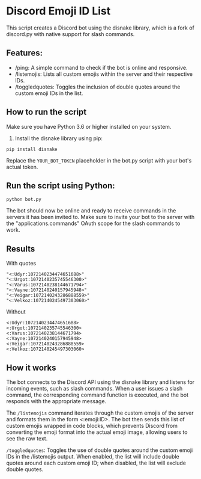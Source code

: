# Discord Emoji ID List
This script creates a Discord bot using the disnake library, which is a fork of discord.py with native support for slash commands. 

## Features:
- /ping: A simple command to check if the bot is online and responsive.
- /listemojis: Lists all custom emojis within the server and their respective IDs.
- /toggledquotes: Toggles the inclusion of double quotes around the custom emoji IDs in the list.

## How to run the script
Make sure you have Python 3.6 or higher installed on your system.

1. Install the disnake library using pip:

`pip install disnake`

Replace the `YOUR_BOT_TOKEN` placeholder in the bot.py script with your bot's actual token.

## Run the script using Python:

`python bot.py`

The bot should now be online and ready to receive commands in the servers it has been invited to. Make sure to invite your bot to the server with the "applications.commands" OAuth scope for the slash commands to work.


## Results 
With quotes

```
"<:Udyr:1072140234474651688>"
"<:Urgot:1072140235745546300>"
"<:Varus:1072140238144671794>"
"<:Vayne:1072140240157945948>"
"<:Veigar:1072140243286888559>"
"<:Velkoz:1072140245497303060>"
```
Without 

```
<:Udyr:1072140234474651688>
<:Urgot:1072140235745546300>
<:Varus:1072140238144671794>
<:Vayne:1072140240157945948>
<:Veigar:1072140243286888559>
<:Velkoz:1072140245497303060>
```


## How it works
The bot connects to the Discord API using the disnake library and listens for incoming events, such as slash commands. When a user issues a slash command, the corresponding command function is executed, and the bot responds with the appropriate message.

The `/listemojis` command iterates through the custom emojis of the server and formats them in the form <:emoji:ID>. The bot then sends this list of custom emojis wrapped in code blocks, which prevents Discord from converting the emoji format into the actual emoji image, allowing users to see the raw text.

`/toggledquotes`: Toggles the use of double quotes around the custom emoji IDs in the /listemojis output. When enabled, the list will include double quotes around each custom emoji ID; when disabled, the list will exclude double quotes.


